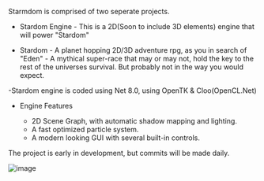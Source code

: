 Starmdom is comprised of two seperate projects.

- Stardom Engine - This is a 2D(Soon to include 3D elements) engine that will power "Stardom"

- Stardom - A planet hopping 2D/3D adventure rpg, as you in search of "Eden" - A mythical super-race that may or may not,
hold the key to the rest of the universes survival. But probably not in the way you would expect.


-Stardom engine is coded using Net 8.0, using OpenTK & Cloo(OpenCL.Net)

- Engine Features

  - 2D Scene Graph, with automatic shadow mapping and lighting.
  - A fast optimized particle system.
  - A modern looking GUI with several built-in controls.
 
The project is early in development, but commits will be made daily.

  ![image](https://github.com/starsigndev/Stardom/assets/129375387/67cc23a9-9b1b-42ea-a343-e6f0119c432e)

